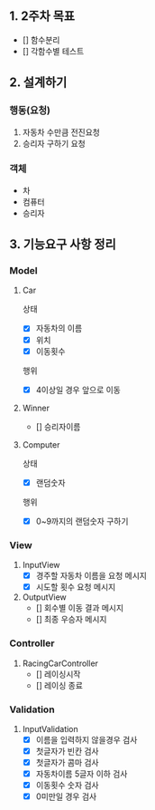 ## 1. 2주차 목표
- [] 함수분리
- [] 각함수별 테스트

## 2. 설계하기
### 행동(요청)
1. 자동차 수만큼 전진요청
2. 승리자 구하기 요청

### 객체
- 차
- 컴퓨터
- 승리자

## 3. 기능요구 사항 정리

### Model
1. Car

   상태
   - [x] 자동차의 이름
   - [x] 위치
   - [x] 이동횟수
   
   행위
   - [x] 4이상일 경우 앞으로 이동


2. Winner
    - [] 승리자이름

3. Computer
   
   상태
   -[x] 랜덤숫자
   
   행위
   - [x] 0~9까지의 랜덤숫자 구하기

### View
1. InputView
    - [x] 경주할 자동차 이름을 요청 메시지
    - [x] 시도할 횟수 요청 메시지

2. OutputView
   - [] 회수별 이동 결과 메시지
   - [] 최종 우승자 메시지

### Controller
1. RacingCarController
   - [] 레이싱시작
   - [] 레이싱 종료

### Validation
1. InputValidation
   - [x] 이름을 입력하지 않을경우 검사
   - [x] 첫글자가 빈칸 검사
   - [x] 첫글자가 콤마 검사
   - [x] 자동차이름 5글자 이하 검사
   - [x] 이동횟수 숫자 검사
   - [x] 0미만일 경우 검사